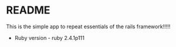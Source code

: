 # README

This is the simple app to repeat essentials of the rails framework!!!!!

* Ruby version - ruby 2.4.1p111
